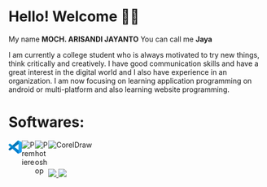 # Hello! Welcome 👋🏻

My name **MOCH. ARISANDI JAYANTO** You can call me **Jaya**

I am currently a college student who is always motivated to try new things, think critically and creatively. I have good communication skills and have a great interest in the digital world and I also have experience in an organization. I am now focusing on learning application programming on android or multi-platform and also learning website programming.


# Softwares:

<img align="left" alt="Visual Studio Code" width="26px" src="https://raw.githubusercontent.com/github/explore/80688e429a7d4ef2fca1e82350fe8e3517d3494d/topics/visual-studio-code/visual-studio-code.png" />
<a href="https://www.adobe.com/sea/products/premiere.html" target="_blank"> <img align="left" alt="Premiere" width="26px" src="https://www.adobe.com/content/dam/cc/icons/premiere.svg"/> </a> 
<a href="https://www.adobe.com/products/photoshop.html" target="_blank"> <img align="left" alt="Photoshop" width="26px" src="https://www.adobe.com/content/dam/cc/us/en/creativecloud/max2020/mnemonics/photoshop.svg"/> </a>
<a href="https://www.coreldraw.com/en" target="_blank"> <img align="left" alt="CorelDraw" width="100px" src="https://www.coreldraw.com/static/cdgs/images/home/coreldraw-2021-wm.png"/> </a>
<br />

# 
<p align="left">
<a href="https://github.com/gilangadhan">
  <img height="180em" src="https://github-readme-stats-eight-theta.vercel.app/api?username=MochArisandiJayanto&show_icons=true&theme=algolia&include_all_commits=true&count_private=true"/>
  <img height="180em" src="https://github-readme-stats-eight-theta.vercel.app/api/top-langs/?username=MochArisandiJayanto&layout=compact&langs_count=8&theme=algolia"/>
</a>
</p>
<br />
<br />
<!--
**MochArisandiJayanto/MochArisandiJayanto** is a ✨ _special_ ✨ repository because its `README.md` (this file) appears on your GitHub profile.

Here are some ideas to get you started:

- 🔭 I’m currently working on ...
- 🌱 I’m currently learning ...
- 👯 I’m looking to collaborate on ...
- 🤔 I’m looking for help with ...
- 💬 Ask me about ...
- 📫 How to reach me: ...
- 😄 Pronouns: ...
- ⚡ Fun fact: ...
-->
